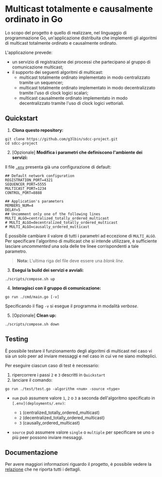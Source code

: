 # Multicast totalmente e causalmente ordinato in Go

Lo scopo del progetto è quello di realizzare, nel linguaggio di programmazione Go, un'applicazione distribuita che implementi gli algoritmi di multicast totalmente ordinato e causalmente ordinato.

L'applicazione prevede:
- un servizio di registrazione dei processi che partecipano al gruppo di comunicazione multicast;
- il supporto dei seguenti algoritmi di multicast:
  - multicast totalmente ordinato implementato in modo centralizzato tramite un sequencer;
  - multicast totalmente ordinato implementato in modo decentralizzato tramite l'uso di clock logici scalari;
  - multicast causalmente ordinato implementato in modo decentralizzato tramite l'uso di clock logici vettoriali.

## Quickstart

1. **Clona questo repository:**

```
git clone https://github.com/g3lbin/sdcc-project.git
cd sdcc-project
```

2. [Opzionale] **Modifica i parametri che definiscono l'ambiente dei servizi:**

Il file [`.env`](deployments/.env) presenta già una configurazione di default:
```
## Default network configuration
REGISTRATION_PORT=4321
SEQUENCER_PORT=5555
MULTICAST_PORT=1234
CONTROL_PORT=8888

## Application's parameters
MEMBERS_NUM=4
DELAY=5
## Uncomment only one of the following lines
MULTI_ALGO=centralized_totally_ordered_multicast
# MULTI_ALGO=decentralized_totally_ordered_multicast
# MULTI_ALGO=causally_ordered_multicast

```
È possibile cambiare il valore di tutti i parametri ad eccezione di `MULTI_ALGO`. Per specificare l'algoritmo di multicast che si intende utilizzare, è sufficiente lasciare *uncommented* una sola delle tre linee corrispondenti a tale parametro.

> **Nota:** L'ultima riga del file deve essere una *blank line*.

3. **Esegui la build dei servizi e avviali:**

```
./scripts/compose.sh up
```

4. **Interagisci con il gruppo di comunicazione:**
```
go run ./cmd/main.go [-v]
```
Specificando il flag `-v` si esegue il programma in modalità *verbose*.

5. [Opzionale] **Clean up:**
```
./scripts/compose.sh down
```

## Testing
È possibile testare il funzionamento degli algoritmi di multicast nel caso vi sia un solo peer ad inviare messaggi e nel caso in cui ve ne siano molteplici.

Per eseguire ciascun caso di test è necessario:
1. ripercorrere i passi `2` e `3` descritti in `Quickstart` 
2. lanciare il comando:
  ```
  go run ./test/test.go -algorithm <num> -source <type>
  ```
  - `num` può assumere valore `1`, `2` o `3` a seconda dell'algoritmo specificato in `[.env](deployments/.env)`:

    - `1` (centralized_totally_ordered_multicast)
    - `2` (decentralized_totally_ordered_multicast)
    - `3` (causally_ordered_multicast)
  - `source` può assumere valore `single` o `multiple` per specificare se uno o più peer possono inviare messaggi.

## Documentazione
Per avere maggiori informazioni riguardo il progetto, è possibile vedere la [relazione](docs/relazione.pdf) che ne riporta tutti i dettagli.
